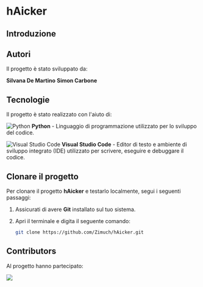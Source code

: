 # hAicker

## Introduzione





## Autori
Il progetto è stato sviluppato da:

**Silvana De Martino**
**Simon Carbone**

## Tecnologie

Il progetto è stato realizzato con l'aiuto di:

![Python](https://img.icons8.com/color/48/000000/python.png) **Python** - Linguaggio di programmazione utilizzato per lo sviluppo del codice.  

![Visual Studio Code](https://img.icons8.com/?size=48&id=9OGIyU8hrxW5&format=png&color=000000) **Visual Studio Code** - Editor di testo e ambiente di sviluppo integrato (IDE) utilizzato per scrivere, eseguire e debuggare il codice.


## Clonare il progetto
Per clonare il progetto **hAicker** e testarlo localmente, segui i seguenti passaggi:

1. Assicurati di avere **Git** installato sul tuo sistema.
2. Apri il terminale e digita il seguente comando:

   ```bash
   git clone https://github.com/Zimuch/hAicker.git

## Contributors
Al progetto hanno partecipato:

<a href="https://github.com/Zimuch/hAicker/graphs/contributors">
<img src="https://contrib.rocks/image?repo=Zimuch/hAicker" />
</a>

